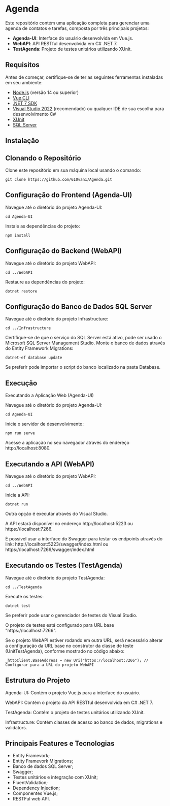 # Agenda

Este repositório contém uma aplicação completa para gerenciar uma agenda de contatos e tarefas, composta por três principais projetos:

- **Agenda-UI**: Interface do usuário desenvolvida em Vue.js.
- **WebAPI**: API RESTful desenvolvida em C# .NET 7.
- **TestAgenda**: Projeto de testes unitários utilizando XUnit.

## Requisitos

Antes de começar, certifique-se de ter as seguintes ferramentas instaladas em seu ambiente:

- [Node.js](https://nodejs.org/) (versão 14 ou superior)
- [Vue CLI](https://cli.vuejs.org/)
- [.NET 7 SDK](https://dotnet.microsoft.com/download/dotnet/7.0)
- [Visual Studio 2022](https://visualstudio.microsoft.com/) (recomendado) ou qualquer IDE de sua escolha para desenvolvimento C#
- [XUnit](https://xunit.net/)
- [SQL Server](https://www.microsoft.com/pt-br/sql-server/sql-server-downloads)

## Instalação

## Clonando o Repositório

Clone este repositório em sua máquina local usando o comando:

```
git clone https://github.com/G10van1/Agenda.git
```
## Configuração do Frontend (Agenda-UI)
Navegue até o diretório do projeto Agenda-UI:

```
cd Agenda-UI
```
Instale as dependências do projeto:

```
npm install
```

## Configuração do Backend (WebAPI)

Navegue até o diretório do projeto WebAPI:

```
cd ../WebAPI
```
Restaure as dependências do projeto:

```
dotnet restore
```

## Configuraçâo do Banco de Dados SQL Server

Navegue até o diretório do projeto Infrastructure:

```
cd ../Infrastructure
```
Certifique-se de que o serviço do SQL Server está ativo, pode ser usado o Microsoft SQL Server Management Studio.
Monte o banco de dados através do Entity Framework Migrations:

```
dotnet-ef database update
```
Se preferir pode importar o script do banco localizado na pasta Database.

## Execução

Executando a Aplicação Web (Agenda-UI)

Navegue até o diretório do projeto Agenda-UI:

```
cd Agenda-UI
```

Inicie o servidor de desenvolvimento:

```
npm run serve
```

Acesse a aplicação no seu navegador através do endereço http://localhost:8080.

## Executando a API (WebAPI)

Navegue até o diretório do projeto WebAPI:


```
cd ../WebAPI
```

Inicie a API:

```
dotnet run
```

Outra opção é executar através do Visual Studio.

A API estará disponível no endereço http://localhost:5223 ou https://localhost:7266.

É possível usar a interface do Swagger para testar os endpoints através do link:
http://localhost:5223/swagger/index.html ou
https://localhost:7266/swagger/index.html

## Executando os Testes (TestAgenda)

Navegue até o diretório do projeto TestAgenda:

```
cd ../TestAgenda
```
Execute os testes:
```
dotnet test
```
Se preferir pode usar o gerenciador de testes do Visual Studio.

O projeto de testes está configurado para URL base "https://localhost:7266".

Se o projeto WebAPI estiver rodando em outra URL, será necessário alterar a configuração da URL base no construtor da classe de teste (UnitTestAgenda), conforme mostrado no código abaixo:

```
_httpClient.BaseAddress = new Uri("https://localhost:7266"); // Configurar para a URL do projeto WebAPI
```

## Estrutura do Projeto

Agenda-UI: Contém o projeto Vue.js para a interface do usuário.

WebAPI: Contém o projeto da API RESTful desenvolvida em C# .NET 7.

TestAgenda: Contém o projeto de testes unitários utilizando XUnit.

Infrastructure: Contém classes de acesso ao banco de dados, migrations e validators.

## Principais Features e Tecnologias
- Entity Framevork;
- Entity Framevork Migrations;
- Banco de dados SQL Server;
- Swagger;
- Testes unitários e integração com XUnit;
- FluentValidation;
- Dependency Injection;
- Componentes Vue.js;
- RESTFul web API.
